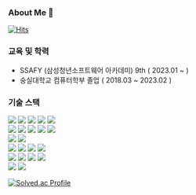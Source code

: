 ### About Me 👋
[![Hits](https://hits.seeyoufarm.com/api/count/incr/badge.svg?url=https%3A%2F%2Fgithub.com%2Fyerimstar&count_bg=%2379C83D&title_bg=%23555555&icon=&icon_color=%23E7E7E7&title=hits&edge_flat=false)](https://hits.seeyoufarm.com)

<h3> 교육 및 학력</h3>
<ul>
<li>SSAFY (삼성청년소프트웨어 아카데미) 9th ( 2023.01 ~ )</li>
<li>숭실대학교 컴퓨터학부 졸업 ( 2018.03 ~ 2023.02 )</li>
</ul>

<h3>기술 스택</h3>
<p align="left">
<img src="https://img.shields.io/badge/Java-007396?style=flat-square&logo=Java&logoColor=white"/>
<img src="https://img.shields.io/badge/Python-3766AB?style=flat-square&logo=Python&logoColor=white"/>
<img src="https://img.shields.io/badge/C-A8B9CC?style=flat-square&logo=C&logoColor=white"/>
<img src="https://img.shields.io/badge/VBA-A8B9CC?style=flat-square&logo=VBA&logoColor=white"/>
  <img src="https://img.shields.io/badge/Javascript-F7DF1E?style=flat-square&logo=javascript&logoColor=black"/>
<br>
<img src="https://img.shields.io/badge/Spring-6DB33F?style=flat-square&logo=Spring&logoColor=white"/>
<img src="https://img.shields.io/badge/SpringBoot-6DB33F?style=flat-square&logo=SpringBoot&logoColor=white"/> 
<img src="https://img.shields.io/badge/JPA-8A8A8A?style=flat-square&logo=JPA&logoColor=white"/>
<img src="https://img.shields.io/badge/MyBatis-8A8A8A?style=flat-square&logo=mybatis&logoColor=white"/>
<img src="https://img.shields.io/badge/MySQL-4479A1?style=flat-square&logo=mysql&logoColor=white"/>
<br>
<img src="https://img.shields.io/badge/Thymeleaf-005F0F?style=flat-square&logo=Thymeleaf&logoColor=white"/>
<img src="https://img.shields.io/badge/Vue.js-4FC08D?style=flat-square&logo=vuedotjs&logoColor=white"/>
<br>
<img src="https://img.shields.io/badge/scikitlearn-F7931E?style=flat-square&logo=scikitlearn&logoColor=white"/>
<img src="https://img.shields.io/badge/pandas-150458?style=flat-square&logo=pandas&logoColor=white"/>
<img src="https://img.shields.io/badge/numpy-013243?style=flat-square&logo=numpy&logoColor=white"/>
<img src="https://img.shields.io/badge/opencv-5C3EE8?style=flat-square&logo=opencv&logoColor=white"/>
<br>
<img src="https://img.shields.io/badge/linux-FCC624?style=flat-square&logo=linux&logoColor=white"/>
<img src="https://img.shields.io/badge/Amazon AWS-333664?style=flat-square&logo=amazon-aws&logoColor=white"/>
<img src="https://img.shields.io/badge/Git-%23F05033.svg?style=flat-square&logo=Git&logoColor=white"/>
 <img src="https://img.shields.io/badge/Swagger-85EA2D?style=flat-square&logo=Swagger&logoColor=white" />
<br>
<img src="https://img.shields.io/badge/Figma-%23F24E1E.svg?style=flat-square&logo=Figma&logoColor=white"/>
<img src="https://img.shields.io/badge/AdobeXD-FF61F6.svg?style=flat-square&logo=adobexd&logoColor=white"/>
</p>

[![Solved.ac Profile](http://mazassumnida.wtf/api/generate_badge?boj=yerrmyerrm_ssafy)](https://solved.ac/yerrmyerrm_ssafy)